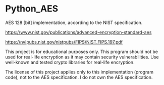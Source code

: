 # Python_AES
AES 128 [bit] implementation,
according to the NIST specification.

https://www.nist.gov/publications/advanced-encryption-standard-aes

https://nvlpubs.nist.gov/nistpubs/FIPS/NIST.FIPS.197.pdf

This project is for educational purposes only.
This program should not be used for real-life encryption as it may contain security vulnerabilities.
Use well-known and tested crypto libraries for real-life encryption.



The license of this project applies only to this implementation (program code), not to the AES specification.
I do not own the AES specification.

